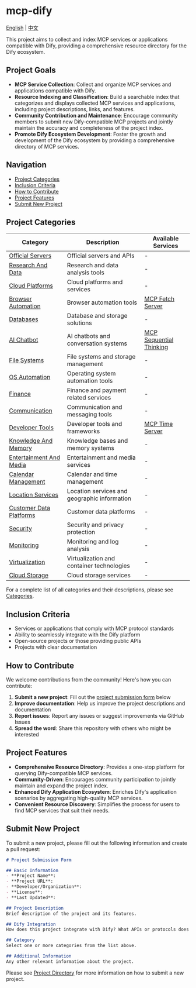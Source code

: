 # mcp-dify

[English](README.md) | [中文](README_CN.md)

This project aims to collect and index MCP services or applications compatible with Dify, providing a comprehensive resource directory for the Dify ecosystem.

## Project Goals

- **MCP Service Collection**: Collect and organize MCP services and applications compatible with Dify.
- **Resource Indexing and Classification**: Build a searchable index that categorizes and displays collected MCP services and applications, including project descriptions, links, and features.
- **Community Contribution and Maintenance**: Encourage community members to submit new Dify-compatible MCP projects and jointly maintain the accuracy and completeness of the project index.
- **Promote Dify Ecosystem Development**: Foster the growth and development of the Dify ecosystem by providing a comprehensive directory of MCP services.

## Navigation

- [Project Categories](#project-categories)
- [Inclusion Criteria](#inclusion-criteria)
- [How to Contribute](#how-to-contribute)
- [Project Features](#project-features)
- [Submit New Project](#submit-new-project)

## Project Categories

| Category | Description | Available Services |
|----------|-------------|-------------------|
| [Official Servers](./projects/official-servers/) | Official servers and APIs | - |
| [Research And Data](./projects/research-and-data/) | Research and data analysis tools | - |
| [Cloud Platforms](./projects/cloud-platforms/) | Cloud platforms and services | - |
| [Browser Automation](./projects/browser-automation/) | Browser automation tools | [MCP Fetch Server](./projects/browser-automation/mcp-fetch-server.md) |
| [Databases](./projects/databases/) | Database and storage solutions | - |
| [AI Chatbot](./projects/ai-chatbot/) | AI chatbots and conversation systems | [MCP Sequential Thinking](./projects/ai-chatbot/mcp-sequential-thinking.md) |
| [File Systems](./projects/file-systems/) | File systems and storage management | - |
| [OS Automation](./projects/os-automation/) | Operating system automation tools | - |
| [Finance](./projects/finance/) | Finance and payment related services | - |
| [Communication](./projects/communication/) | Communication and messaging tools | - |
| [Developer Tools](./projects/developer-tools/) | Developer tools and frameworks | [MCP Time Server](./projects/developer-tools/mcp-time-server.md) |
| [Knowledge And Memory](./projects/knowledge-and-memory/) | Knowledge bases and memory systems | - |
| [Entertainment And Media](./projects/entertainment-and-media/) | Entertainment and media services | - |
| [Calendar Management](./projects/calendar-management/) | Calendar and time management | - |
| [Location Services](./projects/location-services/) | Location services and geographic information | - |
| [Customer Data Platforms](./projects/customer-data-platforms/) | Customer data platforms | - |
| [Security](./projects/security/) | Security and privacy protection | - |
| [Monitoring](./projects/monitoring/) | Monitoring and log analysis | - |
| [Virtualization](./projects/virtualization/) | Virtualization and container technologies | - |
| [Cloud Storage](./projects/cloud-storage/) | Cloud storage services | - |

For a complete list of all categories and their descriptions, please see [Categories](./projects/categories.md).

## Inclusion Criteria

- Services or applications that comply with MCP protocol standards
- Ability to seamlessly integrate with the Dify platform
- Open-source projects or those providing public APIs
- Projects with clear documentation

## How to Contribute

We welcome contributions from the community! Here's how you can contribute:

1. **Submit a new project**: Fill out the [project submission form](#submit-new-project) below
2. **Improve documentation**: Help us improve the project descriptions and documentation
3. **Report issues**: Report any issues or suggest improvements via GitHub Issues
4. **Spread the word**: Share this repository with others who might be interested

## Project Features

- **Comprehensive Resource Directory**: Provides a one-stop platform for querying Dify-compatible MCP services.
- **Community-Driven**: Encourages community participation to jointly maintain and expand the project index.
- **Enhanced Dify Application Ecosystem**: Enriches Dify's application scenarios by aggregating high-quality MCP services.
- **Convenient Resource Discovery**: Simplifies the process for users to find MCP services that suit their needs.

## Submit New Project

To submit a new project, please fill out the following information and create a pull request:

```markdown
# Project Submission Form

## Basic Information
- **Project Name**: 
- **Project URL**: 
- **Developer/Organization**: 
- **License**: 
- **Last Updated**: 

## Project Description
Brief description of the project and its features.

## Dify Integration
How does this project integrate with Dify? What APIs or protocols does it use?

## Category
Select one or more categories from the list above.

## Additional Information
Any other relevant information about the project.
```

Please see [Project Directory](./projects/README.md) for more information on how to submit a new project.
